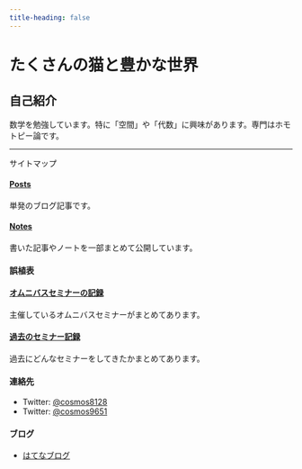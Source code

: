 ```yaml
---
title-heading: false
---
```


# たくさんの猫と豊かな世界
<!-- [sample pdf](pdf/sample_diagram.pdf) -->



## 自己紹介
数学を勉強しています。特に「空間」や「代数」に興味があります。専門はホモトピー論です。



---
サイトマップ

#### <a href="/posts">Posts</a>
単発のブログ記事です。


#### <a href="/notes">Notes</a>
書いた記事やノートを一部まとめて公開しています。


  
#### <span style="font-size:11pt;">誤植表</span>


#### <a href="/omnibus">オムニバスセミナーの記録</a>
主催しているオムニバスセミナーがまとめてあります。


#### <a href="/links">過去のセミナー記録</a>
過去にどんなセミナーをしてきたかまとめてあります。


#### <span style="font-size:11pt;">連絡先</span>
- Twitter: [@cosmos8128](https://twitter.com/@cosmos8128)
- Twitter: [@cosmos9651](https://twitter.com/@cosmos9651)

#### <span style="font-size:11pt;">ブログ</span>
- [はてなブログ](https://ibu8128.hatenablog.com)

